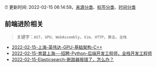 :alarm_clock: 更新时间: 2022-02-15 06:14:59。[来源分类](../README.md)、[标签分类](../TAGS.md)、[时间分类](../TIMELINE.md)

## 前端进阶相关


> 关键字：`AST`、`GPU`、`WebAssembly`、`Vim`、`HTTP`、`算法`、`全栈`



- [2022-02-15-上海-英伟达-GPU-基础架构-C++](https://www.v2ex.com/t/833975) 
- [2022-02-15-育碧上海---招聘-Python-后端开发工程师，全栈开发工程师](https://www.v2ex.com/t/833961) 
- [2022-02-15-Elasticsearch-断路器报错了，怎么办？](https://toutiao.io/k/jnyt0mv) 